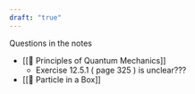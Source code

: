 ```yaml
---
draft: "true"
---
```

Questions in the notes
- [[📖 Principles of Quantum Mechanics]]
	- Exercise 12.5.1 ( page 325 ) is unclear???
- [[📗 Particle in a Box]]